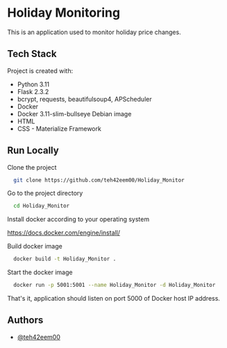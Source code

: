 # Holiday Monitoring

This is an application used to monitor holiday price changes.

## Tech Stack

Project is created with:

- Python 3.11
- Flask 2.3.2
- bcrypt, requests, beautifulsoup4, APScheduler
- Docker
- Docker 3.11-slim-bullseye Debian image
- HTML
- CSS - Materialize Framework

## Run Locally

Clone the project

```bash
  git clone https://github.com/teh42eem00/Holiday_Monitor
```

Go to the project directory

```bash
  cd Holiday_Monitor
```

Install docker according to your operating system

https://docs.docker.com/engine/install/

Build docker image

```bash
  docker build -t Holiday_Monitor .
```

Start the docker image

```bash
  docker run -p 5001:5001 --name Holiday_Monitor -d Holiday_Monitor
```

That's it, application should listen on port 5000 of Docker host IP address.



## Authors

- [@teh42eem00](https://www.github.com/teh42eem00)